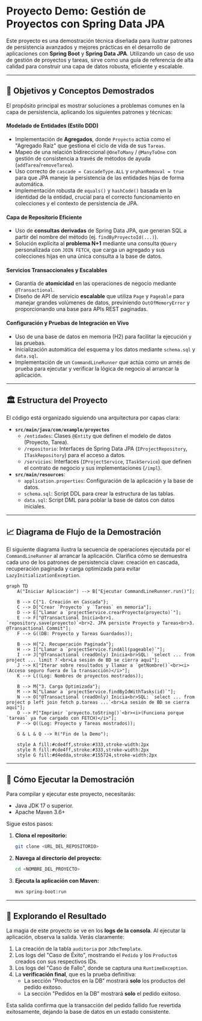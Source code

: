 
# Proyecto Demo: Gestión de Proyectos con Spring Data JPA

Este proyecto es una demostración técnica diseñada para ilustrar patrones de persistencia avanzados y mejores prácticas en el desarrollo de aplicaciones con **Spring Boot** y **Spring Data JPA**. Utilizando un caso de uso de gestión de proyectos y tareas, sirve como una guía de referencia de alta calidad para construir una capa de datos robusta, eficiente y escalable.

-----

## 🎯 Objetivos y Conceptos Demostrados

El propósito principal es mostrar soluciones a problemas comunes en la capa de persistencia, aplicando los siguientes patrones y técnicas:

#### Modelado de Entidades (Estilo DDD)

* Implementación de **Agregados**, donde `Proyecto` actúa como el "Agregado Raíz" que gestiona el ciclo de vida de sus `Tareas`.
* Mapeo de una relación bidireccional `@OneToMany` / `@ManyToOne` con gestión de consistencia a través de métodos de ayuda (`addTarea`/`removeTarea`).
* Uso correcto de `cascade = CascadeType.ALL` y `orphanRemoval = true` para que JPA maneje la persistencia de las entidades hijas de forma automática.
* Implementación robusta de `equals()` y `hashCode()` basada en la identidad de la entidad, crucial para el correcto funcionamiento en colecciones y el contexto de persistencia de JPA.

#### Capa de Repositorio Eficiente

* Uso de **consultas derivadas** de Spring Data JPA, que generan SQL a partir del nombre del método (ej. `findByProyectoId(...)`).
* Solución explícita al **problema N+1** mediante una consulta `@Query` personalizada con `JOIN FETCH`, que carga un agregado y sus colecciones hijas en una única consulta a la base de datos.

#### Servicios Transaccionales y Escalables

* Garantía de **atomicidad** en las operaciones de negocio mediante `@Transactional`.
* Diseño de API de servicio **escalable** que utiliza `Page` y `Pageable` para manejar grandes volúmenes de datos, previniendo `OutOfMemoryError` y proporcionando una base para APIs REST paginadas.

#### Configuración y Pruebas de Integración en Vivo

* Uso de una base de datos en memoria (H2) para facilitar la ejecución y las pruebas.
* Inicialización automática del esquema y los datos mediante `schema.sql` y `data.sql`.
* Implementación de un `CommandLineRunner` que actúa como un arnés de prueba para ejecutar y verificar la lógica de negocio al arrancar la aplicación.

-----

## 🏛️ Estructura del Proyecto

El código está organizado siguiendo una arquitectura por capas clara:

* **`src/main/java/com/example/proyectos`**
    * `/entidades`: Clases `@Entity` que definen el modelo de datos (Proyecto, Tarea).
    * `/repositorio`: Interfaces de Spring Data JPA (`IProjectRepository`, `ITaskRepository`) para el acceso a datos.
    * `/servicios`: Interfaces (`IProjectService`, `ITaskService`) que definen el contrato de negocio y sus implementaciones (`/impl`).
* **`src/main/resources`**:
    * `application.properties`: Configuración de la aplicación y la base de datos.
    * `schema.sql`: Script DDL para crear la estructura de las tablas.
    * `data.sql`: Script DML para poblar la base de datos con datos iniciales.

-----

## 📈 Diagrama de Flujo de la Demostración

El siguiente diagrama ilustra la secuencia de operaciones ejecutada por el `CommandLineRunner` al arrancar la aplicación. Clarifica cómo se demuestra cada uno de los patrones de persistencia clave: creación en cascada, recuperación paginada y carga optimizada para evitar `LazyInitializationException`.

```mermaid
graph TD
    A("Iniciar Aplicación") --> B["Ejecutar CommandLineRunner.run()"];

    B --> C{"1. Creación en Cascada"};
    C --> D["Crear `Proyecto` y `Tareas` en memoria"];
    D --> E["Llamar a `projectService.crearProyecto(proyecto)`"];
    E --> F["@Transactional Inicia<br>1. `repository.save(proyecto)`<br>2. JPA persiste Proyecto y Tareas<br>3. @Transactional Commit"];
    F --> G((DB: Proyecto y Tareas Guardados));

    B --> H{"2. Recuperación Paginada"};
    H --> I["Llamar a `projectService.findAll(pageable)`"];
    I --> J["@Transactional (readOnly) Inicia<br>SQL: `select ... from project ... limit ?`<br>La sesión de BD se cierra aquí"];
    J --> K["Iterar sobre resultados y llamar a `getNombre()`<br><i>(Acceso seguro fuera de la transacción)</i>"];
    K --> L((Log: Nombres de proyectos mostrados));

    B --> M{"3. Carga Optimizada"};
    M --> N["Llamar a `projectService.findByIdWithTasks(id)`"];
    N --> O["@Transactional (readOnly) Inicia<br>SQL: `select ... from project p left join fetch p.tareas ...`<br>La sesión de BD se cierra aquí"];
    O --> P["Imprimir `proyecto.toString()`<br><i>(Funciona porque `tareas` ya fue cargado con FETCH)</i>"];
    P --> Q((Log: Proyecto y Tareas mostrados));

    G & L & Q --> R("Fin de la Demo");

    style A fill:#cde4ff,stroke:#333,stroke-width:2px
    style R fill:#cde4ff,stroke:#333,stroke-width:2px
    style G fill:#d4edda,stroke:#155724,stroke-width:2px
```

-----

## 🚀 Cómo Ejecutar la Demostración

Para compilar y ejecutar este proyecto, necesitarás:

* Java JDK 17 o superior.
* Apache Maven 3.6+

Sigue estos pasos:

1.  **Clona el repositorio:**
    ```sh
    git clone <URL_DEL_REPOSITORIO>
    ```
2.  **Navega al directorio del proyecto:**
    ```sh
    cd <NOMBRE_DEL_PROYECTO>
    ```
3.  **Ejecuta la aplicación con Maven:**
    ```sh
    mvn spring-boot:run
    ```

-----

## 🔬 Explorando el Resultado

La magia de este proyecto se ve en los **logs de la consola**. Al ejecutar la aplicación, observa la salida. Verás claramente:

1.  La creación de la tabla `auditoria` por `JdbcTemplate`.
2.  Los logs del "Caso de Éxito", mostrando el `Pedido` y los `Producto`s creados con sus respectivos IDs.
3.  Los logs del "Caso de Fallo", donde se captura una `RuntimeException`.
4.  La **verificación final**, que es la prueba definitiva:
    * La sección "Productos en la DB" mostrará **solo** los productos del pedido exitoso.
    * La sección "Pedidos en la DB" mostrará **solo** el pedido exitoso.

Esta salida confirma que la transacción del pedido fallido fue revertida exitosamente, dejando la base de datos en un estado consistente.